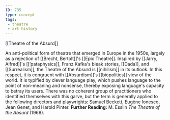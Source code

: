 ```yaml
---
ID: 735
type: concept
tags: 
 - theatre
 - art history
---
```


[[Theatre of the Absurd]]

 An
anti-political form of theatre that emerged in Europe in the 1950s,
largely as a rejection of [[Brecht, Bertolt]]'s [[Epic Theatre]]. Inspired by [[Jarry, Alfred]]'s
[[’pataphysics]], Franz
Kafka's bleak stories,
[[Dada]], and
[[Surrealism]], the Theatre
of the Absurd is [[nihilism]]
in its outlook. In this respect, it is congruent with
[[Absurdism]]'s
[[biopolitics]] view of the
world. It is typified by clever language play, which pushes language to
the point of non-meaning and nonsense, thereby exposing language's
capacity to betray its users. There was no coherent group of
practitioners who identified themselves with this garve, but the term is
generally applied to the following directors and playwrights: Samuel
Beckett, Eugène Ionesco, Jean Genet, and Harold Pinter.
**Further Reading:** M. Esslin *The Theatre of the Absurd* (1968).
